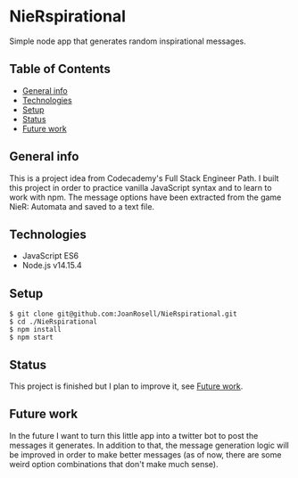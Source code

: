 # NieRspirational
Simple node app that generates random inspirational messages.

## Table of Contents
* [General info](#general-info)
* [Technologies](#technologies)
* [Setup](#setup)
* [Status](#status)
* [Future work](#future-work)

## General info
This is a project idea from Codecademy's Full Stack Engineer Path. I built this project in order to practice vanilla JavaScript syntax and to learn to work with npm. The message options have been extracted from the game NieR: Automata and saved to a text file.
## Technologies
* JavaScript ES6
* Node.js v14.15.4
## Setup
```
$ git clone git@github.com:JoanRosell/NieRspirational.git
$ cd ./NieRspirational
$ npm install
$ npm start
```
## Status
This project is finished but I plan to improve it, see [Future work](#future-work).

## Future work
In the future I want to turn this little app into a twitter bot to post the messages it generates. In addition to that, the message generation logic will be improved in order to make better messages (as of now, there are some weird option combinations that don't make much sense).
